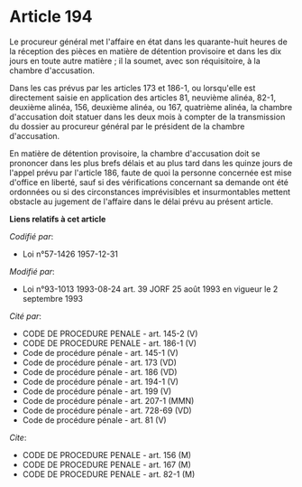 # Article 194

Le procureur général met l'affaire en état dans les quarante-huit heures de la réception des pièces en matière de détention
provisoire et dans les dix jours en toute autre matière ; il la soumet, avec son réquisitoire, à la chambre d'accusation.

Dans les cas prévus par les articles 173 et 186-1, ou lorsqu'elle est directement saisie en application des articles 81,
neuvième alinéa, 82-1, deuxième alinéa, 156, deuxième alinéa, ou 167, quatrième alinéa, la chambre d'accusation doit statuer
dans les deux mois à compter de la transmission du dossier au procureur général par le président de la chambre d'accusation.

En matière de détention provisoire, la chambre d'accusation doit se prononcer dans les plus brefs délais et au plus tard dans
les quinze jours de l'appel prévu par l'article 186, faute de quoi la personne concernée est mise d'office en liberté, sauf
si des vérifications concernant sa demande ont été ordonnées ou si des circonstances imprévisibles et insurmontables mettent
obstacle au jugement de l'affaire dans le délai prévu au présent article.

**Liens relatifs à cet article**

_Codifié par_:

  - Loi n°57-1426 1957-12-31

_Modifié par_:

  - Loi n°93-1013 1993-08-24 art. 39 JORF 25 août 1993 en vigueur le 2 septembre 1993

_Cité par_:

  - CODE DE PROCEDURE PENALE - art. 145-2 (V)
  - CODE DE PROCEDURE PENALE - art. 186-1 (V)
  - Code de procédure pénale - art. 145-1 (V)
  - Code de procédure pénale - art. 173 (VD)
  - Code de procédure pénale - art. 186 (VD)
  - Code de procédure pénale - art. 194-1 (V)
  - Code de procédure pénale - art. 199 (V)
  - Code de procédure pénale - art. 207-1 (MMN)
  - Code de procédure pénale - art. 728-69 (VD)
  - Code de procédure pénale - art. 81 (V)

_Cite_:

  - CODE DE PROCEDURE PENALE - art. 156 (M)
  - CODE DE PROCEDURE PENALE - art. 167 (M)
  - CODE DE PROCEDURE PENALE - art. 82-1 (M)
